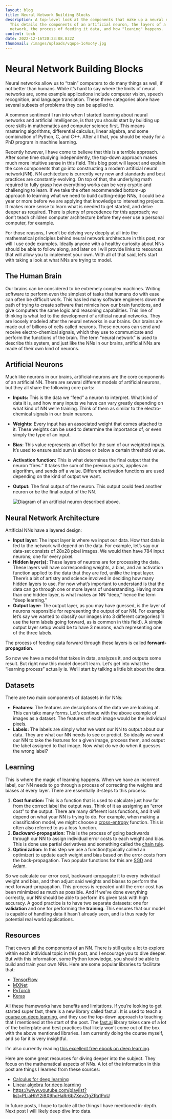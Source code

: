 ```yaml
---
layout: blog
title: Neural Network Building Blocks
description: A top-level look at the components that make up a neural network.
  This details the components of an artificial neuron, the layers of a neural
  network, the process of feeding it data, and how "leaning" happens.
content: tech
date: 2022-12-16T20:23:08.832Z
thumbnail: /images/uploads/vqope-1c4xc4y.jpg
---
```

# Neural Network Building Blocks

Neural networks allow us to “train” computers to do many things as well, if not better than humans. While it’s hard to say where the limits of neural networks are, some example applications include computer vision, speech recognition, and language translation. These three categories alone have several subsets of problems they can be applied to.

A common sentiment I ran into when I started learning about neural networks and artificial intelligence, is that you should start by building up core skills in mathematics and computer science first. This means mastering algorithms, differential calculus, linear algebra, and some combination of Python, C, and C++. After all that, you should be ready for a PhD program in machine learning.

Recently however, I have come to believe that this is a terrible approach. After some time studying independently, the top-down approach makes much more intuitive sense in this field. This blog post will layout and explain the core components that go into constructing a modern artificial neural network(NN). NN architecture is currently very new and standards and best practices are constantly evolving. On top of that, the underlying math required to fully grasp how everything works can be very cryptic and challenging to learn. If we take the often recommended bottom-up approach to learning what we need to build cutting-edge NNs, it could be a year or more before we are applying that knowledge to interesting projects. It makes more sense to learn what is needed to get started, and delve deeper as required. There is plenty of precedence for this approach; we don’t teach children computer architecture before they ever use a personal computer, for example.

For those reasons, I won’t be delving very deeply at all into the mathematical principles behind neural network architecture in this post, nor will I use code examples. Ideally anyone with a healthy curiosity about NNs should be able to follow along, and later on I will provide links to resources that will allow you to implement your own. With all of that said, let’s start with taking a look at what NNs are trying to model.

## The Human Brain

Our brains can be considered to be extremely complex machines. Writing software to perform even the simplest of tasks that humans do with ease can often be difficult work. This has led many software engineers down the path of trying to create software that mimics how our brain functions, and give computers the same logic and reasoning capabilities. This line of thinking is what led to the development of artificial neural networks. They are loosely modeled after the neural networks in our brains. Our brains are made out of billions of cells called neurons. These neurons can send and receive electro-chemical signals, which they use to communicate and perform the functions of the brain. The term “neural network” is used to describe this system, and just like the NNs in our brains, artificial NNs are made of their own kind of neurons.

## Artificial Neurons

Much like neurons in our brains, artificial-neurons are the core components of an artificial NN. There are several different models of artificial neurons, but they all share the following core parts:

* **Inputs:** This is the data we “feed” a neuron to interpret. What kind of data it is, and how many inputs we have can vary greatly depending on what kind of NN we’re training. Think of them as similar to the electro-chemical signals in our brain neurons.
* **Weights:** Every input has an associated weight that comes attached to it. These weights can be used to determine the importance of, or even simply the type of an input.
* **Bias**: This value represents an offset for the sum of our weighted inputs. It’s used to ensure said sum is above or below a certain threshold value.
* **Activation function:** This is what determines the final output that the neuron “fires.” It takes the sum of the previous parts, applies an algorithm, and sends off a value. Different activation functions are used depending on the kind of output we want.
* **Output:** The final output of the neuron. This output could feed another neuron or be the final output of the NN.

  ![Diagram of an artificial neuron described above.](/images/uploads/vqope-1c4xc4y.jpg)

## Neural Network Architecture

Artificial NNs have a layered design:

* **Input layer:** The input layer is where we input our data. How that data is fed to the network will depend on the data. For example, let’s say our data-set consists of 28x28 pixel images. We would then have 784 input neurons; one for every pixel.
* **Hidden layer(s):** These layers of neurons are for processing the data. These layers will have corresponding weights, a bias, and an activation function applied to the data that they are fed, unlike the input layer. There’s a bit of artistry and science involved in deciding how many hidden layers to use. For now what’s important to understand is that the data can go through one or more layers of understanding. Having more than one hidden layer, is what makes an NN “deep,” hence the term “deep learning.”
* **Output layer:** The output layer, as you may have guessed, is the layer of neurons responsible for representing the output of our NN. For example let’s say we wanted to classify our images into 3 different categories(I’ll use the term labels going forward, as is common in this field). A simple output layer setup would be to have 3 neurons, each representing one of the three labels.


The process of feeding data forward through these layers is called **forward-propagation**.



So now we have a model that takes in data, analyzes it, and outputs some result. But right now this model doesn’t learn. Let’s get into what the “learning process” actually is. We’ll start by talking a little bit about the data.



## Datasets
There are two main components of datasets in for NNs:

* **Features:** The features are descriptions of the data we are looking at. This can take many forms. Let’s continue with the above example of images as a dataset. The features of each image would be the individual pixels.
* **Labels:** The labels are simply what we want our NN to output about our data. They are what our NN needs to see or predict.
  So ideally we want our NN to take the features for a given image, process them, and output the label assigned to that image. Now what do we do when it guesses the wrong label?

## Learning
This is where the magic of learning happens. When we have an incorrect label, our NN needs to go through a process of correcting the weights and biases at every layer. There are essentially 3-steps to this process:

1. **Cost function:** This is a function that is used to calculate just how far from the correct label the output was. Think of it as assigning an “error cost” to the output. There are many different loss functions, and it will depend on what your NN is trying to do. For example, when making a classification model, we might choose a [cross-entropy](https://ml-cheatsheet.readthedocs.io/en/latest/loss_functions.html#cross-entropy) function. This is often also referred to as a loss function.
2. **Backward-propagation:** This is the process of going backwards through our NN to assign individual error costs to each weight and bias. This is done use partial derivatives and something called the [chain rule](https://www.khanacademy.org/math/ap-calculus-ab/ab-differentiation-2-new/ab-3-1a/v/chain-rule-introduction#:~:text=The%20chain%20rule%20states%20that,and%20g(x)%3Dx%C2%B2.).
3. **Optimization:** In this step we use a function(typically called an optimizer) to update each weight and bias based on the error costs from the back-propagation. Two popular functions for this are [SGD](https://en.wikipedia.org/wiki/Stochastic_gradient_descent) and[ Adam](https://ml-cheatsheet.readthedocs.io/en/latest/optimizers.html#adam).


So we calculate our error cost, backward-propagate it to every individual weight and bias, and then adjust said weights and biases to perform the next forward-propagation. This process is repeated until the error cost has been minimized as much as possible. And if we’ve done everything correctly, our NN should be able to perform it’s given task with high accuracy. A good practice is to have two separate datasets: one for **validation** and one for performing the **training**. This ensures that our model is capable of handling data it hasn’t already seen, and is thus ready for potential real world applications.

## Resources
That covers all the components of an NN. There is still quite a lot to explore within each individual topic in this post, and I encourage you to dive deeper. But with this information, some Python knowledge, you should be able to build and train your own NNs. Here are some popular libraries to facilitate that:

* [TensorFlow](https://www.tensorflow.org/)
* [MXNet](https://mxnet.apache.org/versions/1.9.1/)
* [PyTorch](https://pytorch.org/)
* [Keras](https://keras.io/)


All these frameworks have benefits and limitations. If you’re looking to get started super fast, there is a new library called fast.ai. It is used to teach a [course on deep learning](https://course.fast.ai/), and they use the top-down approach to teaching that I mentioned at the start of the post. The [fast.ai](https://www.fast.ai/) library takes care of a lot of the boilerplate and best practices that likely won’t come out of the box with the above mentioned libraries. I am currently doing the course myself, and so far it is very insightful.

I’m also currently reading [this excellent free ebook on deep learning](http://neuralnetworksanddeeplearning.com/index.html).

Here are some great resources for diving deeper into the subject. They focus on the mathematical aspects of NNs. A lot of the information in this post are things I learned from these sources:

* [Calculus for deep learning](https://explained.ai/matrix-calculus/)
* [Linear algebra for deep learning](https://www.quantstart.com/articles/scalars-vectors-matrices-and-tensors-linear-algebra-for-deep-learning-part-1/)
* <https://www.youtube.com/playlist?list=PLiaHhY2iBX9hdHaRr6b7XevZtgZRa1PoU>

In future posts, I hope to tackle all the things I have mentioned in-depth. Next post I will likely deep dive into data.